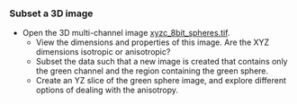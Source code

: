 ### Subset a 3D image
  - Open the 3D multi-channel image [xyzc_8bit_spheres.tif](https://github.com/NEUBIAS/training-resources/raw/master/image_data/xyzc_8bit_spheres.tif).
    - View the dimensions and properties of this image. Are the XYZ dimensions isotropic or anisotropic?
    - Subset the data such that a new image is created that contains only the green channel and the region containing the green sphere.
    - Create an YZ slice of the green sphere image, and explore different options of dealing with the anisotropy.
